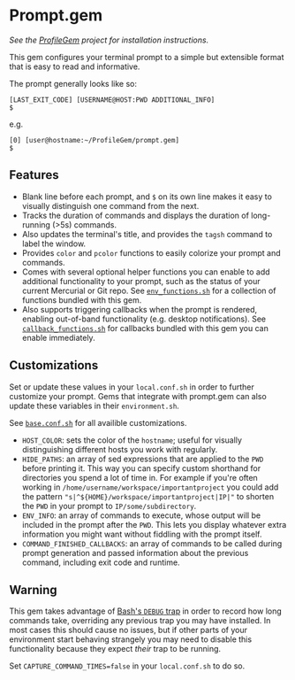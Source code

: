 # Prompt.gem

*See the [ProfileGem](https://bitbucket.org/dimo414/profilegem) project for installation
instructions.*

This gem configures your terminal prompt to a simple but extensible format that
is easy to read and informative.

The prompt generally looks like so:

    [LAST_EXIT_CODE] [USERNAME@HOST:PWD ADDITIONAL_INFO]
    $ 

e.g.

    [0] [user@hostname:~/ProfileGem/prompt.gem]
    $ 

## Features

* Blank line before each prompt, and `$` on its own line makes it easy to visually distinguish
  one command from the next.
* Tracks the duration of commands and displays the duration of long-running (>5s) commands.
* Also updates the terminal's title, and provides the `tagsh` command to label the window.
* Provides `color` and `pcolor` functions to easily colorize your prompt and commands.
* Comes with several optional helper functions you can enable to add additional functionality
  to your prompt, such as the status of your current Mercurial or Git repo. See
  [`env_functions.sh`](https://bitbucket.org/dimo414/prompt.gem/src/tip/env_functions.sh)
  for a collection of functions bundled with this gem.
* Also supports triggering callbacks when the prompt is rendered, enabling
  out-of-band functionality (e.g. desktop notifications). See
  [`callback_functions.sh`](https://bitbucket.org/dimo414/prompt.gem/src/tip/callback_functions.sh)
  for callbacks bundled with this gem you can enable immediately.

## Customizations

Set or update these values in your `local.conf.sh` in order to further customize your prompt. Gems
that integrate with prompt.gem can also update these variables in their `environment.sh`.

See [`base.conf.sh`](https://bitbucket.org/dimo414/prompt.gem/src/tip/base.conf.sh) for all
availible customizations.

* `HOST_COLOR`: sets the color of the `hostname`; useful for visually distinguishing different
  hosts you work with regularly.
* `HIDE_PATHS`: an array of sed expressions that are applied to the `PWD` before printing it.
  This way you can specify custom shorthand for directories you spend a lot of time in. For
  example if you're often working in `/home/username/workspace/importantproject` you could add the
  pattern `"s|^${HOME}/workspace/importantproject|IP|"` to shorten the `PWD` in your prompt to
  `IP/some/subdirectory`.
* `ENV_INFO`: an array of commands to execute, whose output will be included in the prompt after
  the `PWD`. This lets you display whatever extra information you might want without fiddling with
  the prompt itself.
* `COMMAND_FINISHED_CALLBACKS`: an array of commands to be called during prompt generation and
  passed information about the previous command, including exit code and runtime.

## Warning

This gem takes advantage of
[Bash's `DEBUG` trap](http://tldp.org/LDP/Bash-Beginners-Guide/html/sect_12_02.html) in order to
record how long commands take, overriding any previous trap you may have installed. In most cases
this should cause no issues, but if other parts of your environment start behaving strangely you
may need to disable this functionality because they expect *their* trap to be running.

Set `CAPTURE_COMMAND_TIMES=false` in your `local.conf.sh` to do so.
